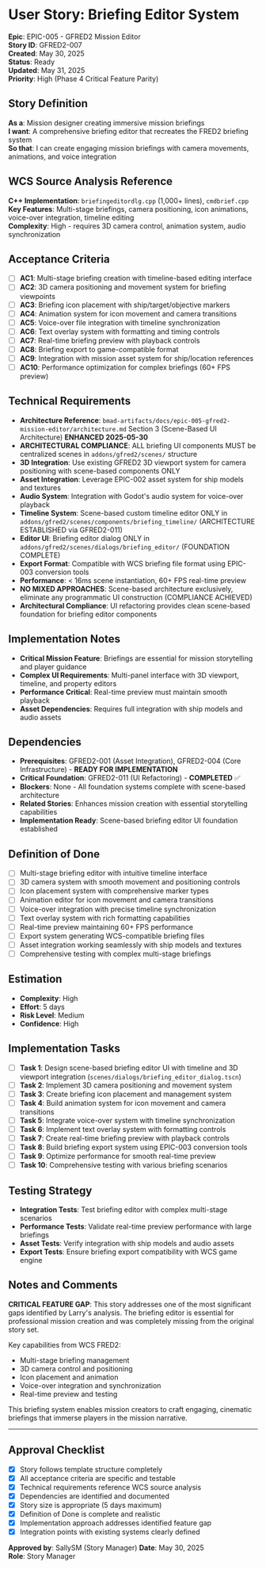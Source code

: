 # User Story: Briefing Editor System

**Epic**: EPIC-005 - GFRED2 Mission Editor  
**Story ID**: GFRED2-007  
**Created**: May 30, 2025  
**Status**: Ready  
**Updated**: May 31, 2025  
**Priority**: High (Phase 4 Critical Feature Parity)

## Story Definition
**As a**: Mission designer creating immersive mission briefings  
**I want**: A comprehensive briefing editor that recreates the FRED2 briefing system  
**So that**: I can create engaging mission briefings with camera movements, animations, and voice integration

## WCS Source Analysis Reference
**C++ Implementation**: `briefingeditordlg.cpp` (1,000+ lines), `cmdbrief.cpp`  
**Key Features**: Multi-stage briefings, camera positioning, icon animations, voice-over integration, timeline editing  
**Complexity**: High - requires 3D camera control, animation system, audio synchronization

## Acceptance Criteria
- [ ] **AC1**: Multi-stage briefing creation with timeline-based editing interface
- [ ] **AC2**: 3D camera positioning and movement system for briefing viewpoints
- [ ] **AC3**: Briefing icon placement with ship/target/objective markers
- [ ] **AC4**: Animation system for icon movement and camera transitions
- [ ] **AC5**: Voice-over file integration with timeline synchronization
- [ ] **AC6**: Text overlay system with formatting and timing controls
- [ ] **AC7**: Real-time briefing preview with playback controls
- [ ] **AC8**: Briefing export to game-compatible format
- [ ] **AC9**: Integration with mission asset system for ship/location references
- [ ] **AC10**: Performance optimization for complex briefings (60+ FPS preview)

## Technical Requirements
- **Architecture Reference**: `bmad-artifacts/docs/epic-005-gfred2-mission-editor/architecture.md` Section 3 (Scene-Based UI Architecture) **ENHANCED 2025-05-30**
- **ARCHITECTURAL COMPLIANCE**: ALL briefing UI components MUST be centralized scenes in `addons/gfred2/scenes/` structure
- **3D Integration**: Use existing GFRED2 3D viewport system for camera positioning with scene-based components ONLY
- **Asset Integration**: Leverage EPIC-002 asset system for ship models and textures
- **Audio System**: Integration with Godot's audio system for voice-over playback
- **Timeline System**: Scene-based custom timeline editor ONLY in `addons/gfred2/scenes/components/briefing_timeline/` (ARCHITECTURE ESTABLISHED via GFRED2-011)
- **Editor UI**: Briefing editor dialog ONLY in `addons/gfred2/scenes/dialogs/briefing_editor/` (FOUNDATION COMPLETE)
- **Export Format**: Compatible with WCS briefing file format using EPIC-003 conversion tools
- **Performance**: < 16ms scene instantiation, 60+ FPS real-time preview
- **NO MIXED APPROACHES**: Scene-based architecture exclusively, eliminate any programmatic UI construction (COMPLIANCE ACHIEVED)
- **Architectural Compliance**: UI refactoring provides clean scene-based foundation for briefing editor components

## Implementation Notes
- **Critical Mission Feature**: Briefings are essential for mission storytelling and player guidance
- **Complex UI Requirements**: Multi-panel interface with 3D viewport, timeline, and property editors
- **Performance Critical**: Real-time preview must maintain smooth playback
- **Asset Dependencies**: Requires full integration with ship models and audio assets

## Dependencies
- **Prerequisites**: GFRED2-001 (Asset Integration), GFRED2-004 (Core Infrastructure) - **READY FOR IMPLEMENTATION**  
- **Critical Foundation**: GFRED2-011 (UI Refactoring) - **COMPLETED** ✅  
- **Blockers**: None - All foundation systems complete with scene-based architecture  
- **Related Stories**: Enhances mission creation with essential storytelling capabilities  
- **Implementation Ready**: Scene-based briefing editor UI foundation established

## Definition of Done
- [ ] Multi-stage briefing editor with intuitive timeline interface
- [ ] 3D camera system with smooth movement and positioning controls
- [ ] Icon placement system with comprehensive marker types
- [ ] Animation editor for icon movement and camera transitions
- [ ] Voice-over integration with precise timeline synchronization
- [ ] Text overlay system with rich formatting capabilities
- [ ] Real-time preview maintaining 60+ FPS performance
- [ ] Export system generating WCS-compatible briefing files
- [ ] Asset integration working seamlessly with ship models and textures
- [ ] Comprehensive testing with complex multi-stage briefings

## Estimation
- **Complexity**: High
- **Effort**: 5 days
- **Risk Level**: Medium
- **Confidence**: High

## Implementation Tasks
- [ ] **Task 1**: Design scene-based briefing editor UI with timeline and 3D viewport integration (`scenes/dialogs/briefing_editor_dialog.tscn`)
- [ ] **Task 2**: Implement 3D camera positioning and movement system
- [ ] **Task 3**: Create briefing icon placement and management system
- [ ] **Task 4**: Build animation system for icon movement and camera transitions
- [ ] **Task 5**: Integrate voice-over system with timeline synchronization
- [ ] **Task 6**: Implement text overlay system with formatting controls
- [ ] **Task 7**: Create real-time briefing preview with playback controls
- [ ] **Task 8**: Build briefing export system using EPIC-003 conversion tools
- [ ] **Task 9**: Optimize performance for smooth real-time preview
- [ ] **Task 10**: Comprehensive testing with various briefing scenarios

## Testing Strategy
- **Integration Tests**: Test briefing editor with complex multi-stage scenarios
- **Performance Tests**: Validate real-time preview performance with large briefings
- **Asset Tests**: Verify integration with ship models and audio assets
- **Export Tests**: Ensure briefing export compatibility with WCS game engine

## Notes and Comments
**CRITICAL FEATURE GAP**: This story addresses one of the most significant gaps identified by Larry's analysis. The briefing editor is essential for professional mission creation and was completely missing from the original story set.

Key capabilities from WCS FRED2:
- Multi-stage briefing management
- 3D camera control and positioning
- Icon placement and animation
- Voice-over integration and synchronization
- Real-time preview and testing

This briefing system enables mission creators to craft engaging, cinematic briefings that immerse players in the mission narrative.

---

## Approval Checklist
- [x] Story follows template structure completely
- [x] All acceptance criteria are specific and testable
- [x] Technical requirements reference WCS source analysis
- [x] Dependencies are identified and documented
- [x] Story size is appropriate (5 days maximum)
- [x] Definition of Done is complete and realistic
- [x] Implementation approach addresses identified feature gap
- [x] Integration points with existing systems clearly defined

**Approved by**: SallySM (Story Manager) **Date**: May 30, 2025  
**Role**: Story Manager